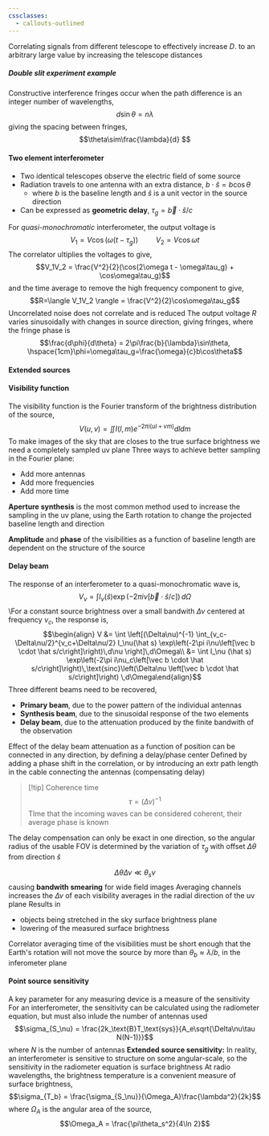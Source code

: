 ```yaml
---
cssclasses:
  - callouts-outlined
---
```


Correlating signals from different telescope to effectively increase $D$. to an arbitrary large value by increasing the telescope distances

##### Double slit experiment example
Constructive interference fringes occur when the path difference is an integer number of wavelengths, 
$$d\sin\theta=n\lambda$$
giving the spacing between fringes, $$\theta\sim\frac{\lambda}{d} $$
#### Two element interferometer
- Two identical telescopes observe the electric field of some source
- Radiation travels to one antenna with an extra distance, $b\cdot\hat s = b\cos\theta$ 
	- where $b$ is the baseline length and $\hat s$ is a unit vector in the source direction
- Can be expressed as **geometric delay**, $\tau_g = \vec b \cdot \hat s / c$ 

For *quasi-monochromatic* interferometer, the output voltage is $$V_1 = V\cos(\omega(t-\tau_g)) \hspace{1cm} V_2 = V\cos\omega t $$ The correlator ultiplies the voltages to give, $$V_1V_2 = \frac{V^2}{2}(\cos(2\omega t - \omega\tau_g) + \cos\omega\tau_g)$$
and the time average to remove the high frequency component to give, $$R=\langle V_1V_2 \rangle = \frac{V^2}{2}\cos\omega\tau_g$$
Uncorrelated noise does not correlate and is reduced
The output voltage $R$ varies sinusoidally with changes in source direction, giving fringes, where the fringe phase is $$\frac{d\phi}{d\theta} = 2\pi\frac{b}{\lambda}\sin\theta, \hspace{1cm}\phi=\omega\tau_g=\frac{\omega}{c}b\cos\theta$$
#### Extended sources
#### Visibility function
The visibility function is the Fourier transform of the brightness distribution of the source, $$V(u,v) = \iint I(l,m)e^{-2\pi i(ul+vm)}dldm$$
To make images of the sky that are closes to the true surface brightness we need a completely sampled uv plane
Three ways to achieve better sampling in the Fourier plane:
- Add more antennas
- Add more frequencies
- Add more time

**Aperture synthesis** is the most common method used to increase the sampling in the uv plane, using the Earth rotation to change the projected baseline length and direction

**Amplitude** and **phase** of the visibilities as a function of baseline length are dependent on the structure of the source

#### Delay beam
The response of an interferometer to a quasi-monochromatic wave is, $$V_\nu=\int I_\nu (\hat s) \exp\left(-2\pi i\nu\left[\vec b \cdot \hat s/c\right]\right)\,d\Omega$$\For a constant source brightness over a small bandwith $\Delta\nu$ centered at frequency $\nu_c$, the response is, $$\begin{align} V &= \int \left[(\Delta\nu)^{-1} \int_{v_c-\Delta\nu/2}^{v_c+\Delta\nu/2} I_\nu(\hat s) \exp\left(-2\pi i\nu\left[\vec b \cdot \hat s/c\right]\right)\,d\nu \right]\,d\Omega\\
&= \int I_\nu (\hat s) \exp\left(-2\pi i\nu_c\left[\vec b \cdot \hat s/c\right]\right)\,\text{sinc}\left(\Delta\nu \left[\vec b \cdot \hat s/c\right]\right) \,d\Omega\end{align}$$
Three different beams need to be recovered,
- **Primary beam**, due to the power pattern of the individual antennas
- **Synthesis beam**, due to the sinusoidal response of the two elements
- **Delay beam**, due to the attenuation produced by the finite bandwith of the observation

Effect of the delay beam attenuation as a function of position can be connected in any direction, by defining a delay/phase center
Defined by adding a phase shift in the correlation, or by introducing an extr path length in the cable connecting the antennas (compensating delay)

>[!tip] Coherence time
>$$\tau = (\Delta\nu)^{-1}$$
>TIme that the incoming waves can be considered coherent, their average phase is known

The delay compensation can only be exact in one direction, so the angular radius of the usable FOV is determined by the variation of $\tau_g$ with offset $\Delta\theta$ from direction $\hat s$ 

$$\Delta\theta\Delta\nu\ll\theta_s\nu$$
causing **bandwith smearing** for wide field images
Averaging channels increases the $\Delta\nu$ of each visibility averages in the radial direction of the uv plane
Results in
- objects being stretched in the sky surface brightness plane
- lowering of the measured surface brightness

Correlator averaging time of the visibilities must be short enough that the Earth's rotation will not move the source by more than $\theta_b \approx \lambda/b$, in the inferometer plane

#### Point source sensitivity
A key parameter for any measuring device is a measure of the sensitivity
For an interferometer, the sensitivity can be calculated using the radiometer equation, but must also inlude the number of antennas used
$$\sigma_{S_\nu} = \frac{2k_\text{B}T_\text{sys}}{A_e\sqrt{\Delta\nu\tau N(N-1)}}$$
where $N$ is the number of antennas
**Extended source sensitivity:** In reality, an interferometer is sensitive to structure on some angular-scale, so the sensitivity in the radiometer equation is surface brightness
At radio wavelengths, the brightness temperature is a convenient measure of surface brightness, $$\sigma_{T_b} = \frac{\sigma_{S_\nu}}{\Omega_A}\frac{\lambda^2}{2k}$$
where $\Omega_A$ is the angular area of the source, $$\Omega_A = \frac{\pi\theta_s^2}{4\ln 2}$$

